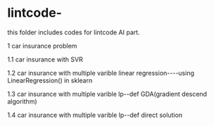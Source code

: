 # lintcode-
this folder includes codes for lintcode AI part.

1 car insurance problem

1.1 car insurance with SVR

1.2 car insurance with multiple varible linear regression----using LinearRegression() in sklearn

1.3 car insurance with multiple varible lp--def GDA(gradient descend algorithm)

1.4 car insurance with multiple varible lp--def direct solution
